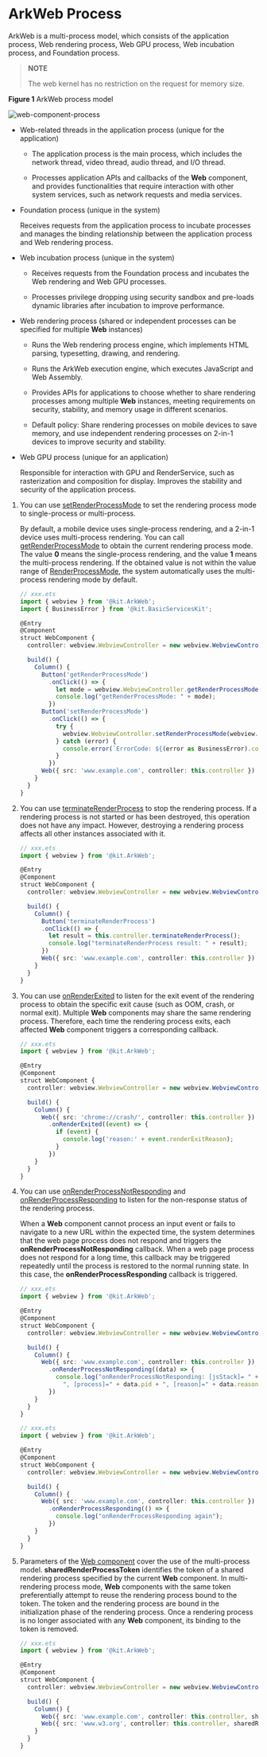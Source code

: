 # ArkWeb Process

ArkWeb is a multi-process model, which consists of the application process, Web rendering process, Web GPU process, Web incubation process, and Foundation process.

> **NOTE**
>
> The web kernel has no restriction on the request for memory size.

**Figure 1** ArkWeb process model

![web-component-process](figures/arkweb_component_process.png)

- Web-related threads in the application process (unique for the application)

  - The application process is the main process, which includes the network thread, video thread, audio thread, and I/O thread.

  - Processes application APIs and callbacks of the **Web** component, and provides functionalities that require interaction with other system services, such as network requests and media services.

- Foundation process (unique in the system)

  Receives requests from the application process to incubate processes and manages the binding relationship between the application process and Web rendering process.

- Web incubation process (unique in the system)

  - Receives requests from the Foundation process and incubates the Web rendering and Web GPU processes.

  - Processes privilege dropping using security sandbox and pre-loads dynamic libraries after incubation to improve performance.

- Web rendering process (shared or independent processes can be specified for multiple **Web** instances)

  - Runs the Web rendering process engine, which implements HTML parsing, typesetting, drawing, and rendering.

  - Runs the ArkWeb execution engine, which executes JavaScript and Web Assembly.

  - Provides APIs for applications to choose whether to share rendering processes among multiple **Web** instances, meeting requirements on security, stability, and memory usage in different scenarios.

  - Default policy: Share rendering processes on mobile devices to save memory, and use independent rendering processes on 2-in-1 devices to improve security and stability.

- Web GPU process (unique for an application)

  Responsible for interaction with GPU and RenderService, such as rasterization and composition for display. Improves the stability and security of the application process.

1. You can use [setRenderProcessMode](../reference/apis-arkweb/js-apis-webview-WebviewController.md#setrenderprocessmode12) to set the rendering process mode to single-process or multi-process.

   By default, a mobile device uses single-process rendering, and a 2-in-1 device uses multi-process rendering. You can call [getRenderProcessMode](../reference/apis-arkweb/js-apis-webview-WebviewController.md#getrenderprocessmode12) to obtain the current rendering process mode. The value **0** means the single-process rendering, and the value **1** means the multi-process rendering. If the obtained value is not within the value range of [RenderProcessMode](../reference/apis-arkweb/js-apis-webview-e.md#renderprocessmode12), the system automatically uses the multi-process rendering mode by default.

   ```ts
   // xxx.ets
   import { webview } from '@kit.ArkWeb';
   import { BusinessError } from '@kit.BasicServicesKit';

   @Entry
   @Component
   struct WebComponent {
     controller: webview.WebviewController = new webview.WebviewController();

     build() {
       Column() {
         Button('getRenderProcessMode')
           .onClick(() => {
             let mode = webview.WebviewController.getRenderProcessMode();
             console.log("getRenderProcessMode: " + mode);
           })
         Button('setRenderProcessMode')
           .onClick(() => {
             try {
               webview.WebviewController.setRenderProcessMode(webview.RenderProcessMode.MULTIPLE);
             } catch (error) {
               console.error(`ErrorCode: ${(error as BusinessError).code},  Message: ${(error as     BusinessError).message}`);
             }
           })
         Web({ src: 'www.example.com', controller: this.controller })
       }
     }
   }
   ```

2. You can use [terminateRenderProcess](../reference/apis-arkweb/js-apis-webview-WebviewController.md#terminaterenderprocess12) to stop the rendering process. If a rendering process is not started or has been destroyed, this operation does not have any impact. However, destroying a rendering process affects all other instances associated with it.

   ```ts
   // xxx.ets
   import { webview } from '@kit.ArkWeb';
   
   @Entry
   @Component
   struct WebComponent {
     controller: webview.WebviewController = new webview.WebviewController();
   
     build() {
       Column() {
         Button('terminateRenderProcess')
         .onClick(() => {
           let result = this.controller.terminateRenderProcess();
           console.log("terminateRenderProcess result: " + result);
         })
         Web({ src: 'www.example.com', controller: this.controller })
       }
     }
   }
   ```

3. You can use [onRenderExited](../reference/apis-arkweb/ts-basic-components-web-events.md#onrenderexited9) to listen for the exit event of the rendering process to obtain the specific exit cause (such as OOM, crash, or normal exit). Multiple **Web** components may share the same rendering process. Therefore, each time the rendering process exits, each affected **Web** component triggers a corresponding callback.

   ```ts
   // xxx.ets
   import { webview } from '@kit.ArkWeb';
   
   @Entry
   @Component
   struct WebComponent {
     controller: webview.WebviewController = new webview.WebviewController();
   
     build() {
       Column() {
         Web({ src: 'chrome://crash/', controller: this.controller })
           .onRenderExited((event) => {
             if (event) {
               console.log('reason:' + event.renderExitReason);
             }
           })
       }
     }
   }
   ```

4. You can use [onRenderProcessNotResponding](../reference/apis-arkweb/ts-basic-components-web-events.md#onrenderprocessnotresponding12) and [onRenderProcessResponding](../reference/apis-arkweb/ts-basic-components-web-events.md#onrenderprocessresponding12) to listen for the non-response status of the rendering process.

   When a **Web** component cannot process an input event or fails to navigate to a new URL within the expected time, the system determines that the web page process does not respond and triggers the **onRenderProcessNotResponding** callback. When a web page process does not respond for a long time, this callback may be triggered repeatedly until the process is restored to the normal running state. In this case, the **onRenderProcessResponding** callback is triggered.

   ```ts
   // xxx.ets
   import { webview } from '@kit.ArkWeb';
   
   @Entry
   @Component
   struct WebComponent {
     controller: webview.WebviewController = new webview.WebviewController();
   
     build() {
       Column() {
         Web({ src: 'www.example.com', controller: this.controller })
           .onRenderProcessNotResponding((data) => {
             console.log("onRenderProcessNotResponding: [jsStack]= " + data.jsStack +
               ", [process]=" + data.pid + ", [reason]=" + data.reason);
           })
       }
     }
   }
   ```

   ```ts
   // xxx.ets
   import { webview } from '@kit.ArkWeb';
   
   @Entry
   @Component
   struct WebComponent {
     controller: webview.WebviewController = new webview.WebviewController();
   
     build() {
       Column() {
         Web({ src: 'www.example.com', controller: this.controller })
           .onRenderProcessResponding(() => {
             console.log("onRenderProcessResponding again");
           })
       }
     }
   }
   ```

5. Parameters of the [Web component](../reference/apis-arkweb/ts-basic-components-web.md) cover the use of the multi-process model. **sharedRenderProcessToken** identifies the token of a shared rendering process specified by the current **Web** component. In multi-rendering process mode, **Web** components with the same token preferentially attempt to reuse the rendering process bound to the token. The token and the rendering process are bound in the initialization phase of the rendering process. Once a rendering process is no longer associated with any **Web** component, its binding to the token is removed.

   ```ts
   // xxx.ets
   import { webview } from '@kit.ArkWeb';
   
   @Entry
   @Component
   struct WebComponent {
     controller: webview.WebviewController = new webview.WebviewController();
   
     build() {
       Column() {
         Web({ src: 'www.example.com', controller: this.controller, sharedRenderProcessToken: "111" })
         Web({ src: 'www.w3.org', controller: this.controller, sharedRenderProcessToken: "111" })
       }
     }
   }
   ```
